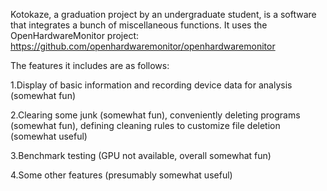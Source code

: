 Kotokaze, a graduation project by an undergraduate student, is a software that integrates a bunch of miscellaneous functions. 
It uses the OpenHardwareMonitor project: https://github.com/openhardwaremonitor/openhardwaremonitor

The features it includes are as follows:

1.Display of basic information and recording device data for analysis (somewhat fun)

2.Clearing some junk (somewhat fun), conveniently deleting programs (somewhat fun), defining cleaning rules to customize file deletion (somewhat useful)

3.Benchmark testing (GPU not available, overall somewhat fun)

4.Some other features (presumably somewhat useful)
